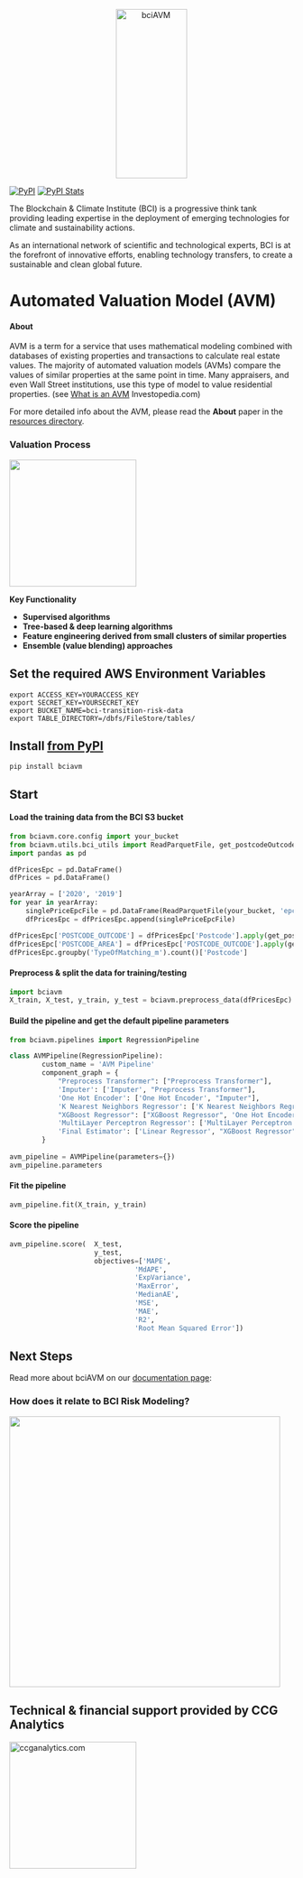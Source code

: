 <p align="center">
<img width=50% src="https://blockchainclimate.org/wp-content/uploads/2020/11/cropped-BCI_Logo_LR-400x333.png" alt="bciAVM" height="300"/>
</p>

[![PyPI](https://badge.fury.io/py/bciavm.svg?maxAge=2592000)](https://badge.fury.io/py/bciavm)
[![PyPI Stats](https://img.shields.io/badge/bciavm-avm-blue)](https://pypistats.org/packages/bciavm)

The Blockchain & Climate Institute (BCI) is a progressive think tank providing leading expertise in the deployment of emerging technologies for climate and sustainability actions. 

As an international network of scientific and technological experts, BCI is at the forefront of innovative efforts, enabling technology transfers, to create a sustainable and clean global future.

# Automated Valuation Model (AVM) 

#### About
AVM is a term for a service that uses mathematical modeling combined with databases of existing properties and transactions to calculate real estate values. 
The majority of automated valuation models (AVMs) compare the values of similar properties at the same point in time. 
Many appraisers, and even Wall Street institutions, use this type of model to value residential properties. (see [What is an AVM](https://www.investopedia.com/terms/a/automated-valuation-model.asp) Investopedia.com)

For more detailed info about the AVM, please read the **About** paper in the [resources directory](https://github.com/gcode-ai/bciavm/blob/4e0816b25dae021629e406194a72d3d805faecf0/resources/2021-BCI-AVM-About.pdf).

### Valuation Process
<img src="https://bciavm.s3.amazonaws.com/valuation_process_updated.jpg" height="225px" float="middle" >

**Key Functionality**

* **Supervised algorithms** 
* **Tree-based & deep learning algorithms** 
* **Feature engineering derived from small clusters of similar properties** 
* **Ensemble (value blending) approaches** 

## Set the required AWS Environment Variables
```shell
export ACCESS_KEY=YOURACCESS_KEY
export SECRET_KEY=YOURSECRET_KEY
export BUCKET_NAME=bci-transition-risk-data
export TABLE_DIRECTORY=/dbfs/FileStore/tables/
```

## Install [from PyPI](https://pypi.org/project/bciavm/)
```shell
pip install bciavm
```

## Start

#### Load the training data from the BCI S3 bucket
```python
from bciavm.core.config import your_bucket
from bciavm.utils.bci_utils import ReadParquetFile, get_postcodeOutcode_from_postcode, get_postcodeArea_from_outcode, drop_outliers, preprocess_data
import pandas as pd

dfPricesEpc = pd.DataFrame()
dfPrices = pd.DataFrame()

yearArray = ['2020', '2019']
for year in yearArray:
    singlePriceEpcFile = pd.DataFrame(ReadParquetFile(your_bucket, 'epc_price_data/byDate/2021-02-04/parquet/' + year))
    dfPricesEpc = dfPricesEpc.append(singlePriceEpcFile)

dfPricesEpc['POSTCODE_OUTCODE'] = dfPricesEpc['Postcode'].apply(get_postcodeOutcode_from_postcode)
dfPricesEpc['POSTCODE_AREA'] = dfPricesEpc['POSTCODE_OUTCODE'].apply(get_postcodeArea_from_outcode)
dfPricesEpc.groupby('TypeOfMatching_m').count()['Postcode']
```


#### Preprocess & split the data for training/testing
```python
import bciavm
X_train, X_test, y_train, y_test = bciavm.preprocess_data(dfPricesEpc)
```

#### Build the pipeline and get the default pipeline parameters
```python
from bciavm.pipelines import RegressionPipeline

class AVMPipeline(RegressionPipeline):
        custom_name = 'AVM Pipeline'
        component_graph = {
            "Preprocess Transformer": ["Preprocess Transformer"],
            'Imputer': ['Imputer', "Preprocess Transformer"],
            'One Hot Encoder': ['One Hot Encoder', "Imputer"],
            'K Nearest Neighbors Regressor': ['K Nearest Neighbors Regressor', 'One Hot Encoder'],
            "XGBoost Regressor": ["XGBoost Regressor", 'One Hot Encoder'],
            'MultiLayer Perceptron Regressor': ['MultiLayer Perceptron Regressor',  'One Hot Encoder'],
            'Final Estimator': ['Linear Regressor', "XGBoost Regressor", 'MultiLayer Perceptron Regressor', 'K Nearest Neighbors Regressor']
        }
    
avm_pipeline = AVMPipeline(parameters={})
avm_pipeline.parameters
```


#### Fit the pipeline
```python
avm_pipeline.fit(X_train, y_train)
```


#### Score the pipeline
```python
avm_pipeline.score(  X_test, 
                     y_test, 
                     objectives=['MAPE',
                               'MdAPE',
                               'ExpVariance',
                               'MaxError',
                               'MedianAE',
                               'MSE',
                               'MAE',
                               'R2',
                               'Root Mean Squared Error'])
```

## Next Steps

Read more about bciAVM on our [documentation page](https://blockchainclimate.org/thought-leadership/#blog):

### How does it relate to BCI Risk Modeling?

<img src="https://bciavm.s3.amazonaws.com/crrem.jpg" height="480px" float="middle">

## Technical & financial support provided by CCG Analytics

<a href="https://www.ccganalytics.com">
    <img src="https://bciavm.s3.amazonaws.com/ccg_logo.jpg" alt="ccganalytics.com"  height="225px" float="middle"/>
</a>


